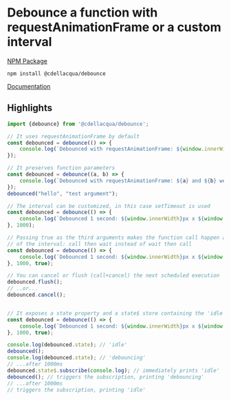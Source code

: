 # Debounce a function with requestAnimationFrame or a custom interval

[NPM Package](https://www.npmjs.com/package/@cdellacqua/debounce)

`npm install @cdellacqua/debounce`

[Documentation](https://github.com/cdellacqua/debounce.js/blob/main/docs/README.md)

## Highlights

```js
import {debounce} from '@cdellacqua/debounce';

// It uses requestAnimationFrame by default
const debounced = debounce(() => {
	console.log(`Debounced with requestAnimationFrame: ${window.innerWidth}px x ${window.innerHeight}px`);
});

// It preserves function parameters
const debounced = debounce((a, b) => {
	console.log(`Debounced with requestAnimationFrame: ${a} and ${b} were passed`);
});
debounced("hello", "test argument");

// The interval can be customized, in this case setTimeout is used
const debounced = debounce(() => {
	console.log(`Debounced 1 second: ${window.innerWidth}px x ${window.innerHeight}px`);
}, 1000);

// Passing true as the third arguments makes the function call happen at the start
// of the interval: call then wait instead of wait then call
const debounced = debounce(() => {
	console.log(`Debounced 1 second: ${window.innerWidth}px x ${window.innerHeight}px`);
}, 1000, true);

// You can cancel or flush (call+cancel) the next scheduled execution
debounced.flush();
// ..or...
debounced.cancel();


// It exposes a state property and a state$ store containing the 'idle' or 'debouncing'
const debounced = debounce(() => {
	console.log(`Debounced 1 second: ${window.innerWidth}px x ${window.innerHeight}px`);
}, 1000, true);

console.log(debounced.state); // 'idle'
debounced();
console.log(debounced.state); // 'debouncing'
// ...after 1000ms
debounced.state$.subscribe(console.log); // immediately prints 'idle'
debounced(); // triggers the subscription, printing 'debouncing'
// ...after 1000ms
// triggers the subscription, printing 'idle'
```
